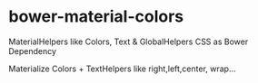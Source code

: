 # bower-material-colors
MaterialHelpers like Colors, Text & GlobalHelpers CSS as Bower Dependency

Materialize Colors + TextHelpers like right,left,center, wrap...
